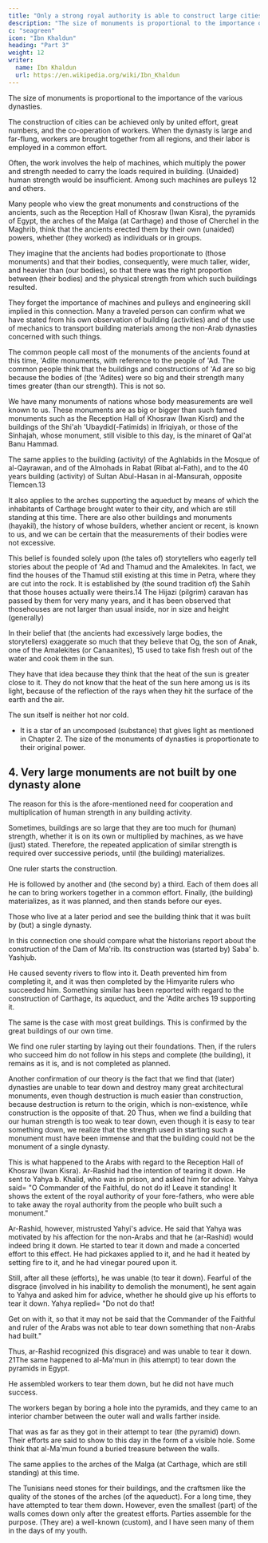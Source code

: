 ```yaml
---
title: "Only a strong royal authority is able to construct large cities and high monuments"
description: "The size of monuments is proportional to the importance of the various dynasties"
c: "seagreen"
icon: "Ibn Khaldun"
heading: "Part 3"
weight: 12
writer:
  name: Ibn Khaldun
  url: https://en.wikipedia.org/wiki/Ibn_Khaldun
---
```


<!-- ## 3. Only a strong royal authority is able to construct large cities and high monuments -->

<!-- We have mentioned this before in connection with buildings and other
dynastic (monuments). 11  -->

The size of monuments is proportional to the importance of the various dynasties. 

The construction of cities can be achieved only by united effort, great numbers, and the co-operation of workers. When the dynasty is large and far-flung, workers are brought together from all regions, and their labor is employed in a common effort. 
 
Often, the work involves the help of machines, which multiply the power and strength needed to carry the loads required in building. (Unaided) human strength would be insufficient. Among such machines are pulleys
12 and others.

Many people who view the great monuments and constructions of the ancients, such as the Reception Hall of Khosraw (Iwan Kisra), the pyramids of Egypt, the arches of the Malga (at Carthage) and those of Cherchel in the Maghrib,
think that the ancients erected them by their own (unaided) powers, whether (they
worked) as individuals or in groups. 

They imagine that the ancients had bodies proportionate to (those monuments) and that their bodies, consequently, were much
taller, wider, and heavier than (our bodies), so that there was the right proportion
between (their bodies) and the physical strength from which such buildings resulted.

They forget the importance of machines and pulleys and engineering skill implied in this connection. Many a traveled person can confirm what we have stated from his own observation of building (activities) and of the use of mechanics to transport building materials among the non-Arab dynasties concerned with such things.

The common people call most of the monuments of the ancients found at this time, 'Adite monuments, with reference to the people of 'Ad. The common people think that the buildings and constructions of 'Ad are so big because the bodies of
(the 'Adites) were so big and their strength many times greater (than our strength).
This is not so. 

We have many monuments of nations whose body measurements are well known to us. These monuments are as big or bigger than such famed monuments such as the Reception Hall of Khosraw (Iwan Kisrd) and the
buildings of the Shi'ah 'Ubaydid(-Fatimids) in Ifriqiyah, or those of the Sinhajah,
whose monument, still visible to this day, is the minaret of Qal'at Banu Hammad.


The same applies to the building (activity) of the Aghlabids in the Mosque of al-Qayrawan, and of the Almohads in Rabat (Ribat al-Fath), and to the 40 years building (activity) of Sultan Abul-Hasan in al-Mansurah, opposite Tlemcen.13 

It also applies to the arches supporting the aqueduct by means of which the inhabitants of Carthage brought water to their city, and which are still standing at this time. There are also other buildings and monuments (hayakil), the history of whose
builders, whether ancient or recent, is known to us, and we can be certain that the measurements of their bodies were not excessive. 

This belief is founded solely upon (the tales of) storytellers who eagerly tell stories about the people of 'Ad and
Thamud and the Amalekites. In fact, we find the houses of the Thamud still existing at this time in Petra, where they are cut into the rock. It is established by (the sound tradition of) the Sahih that those houses actually were theirs.14 The Hijazi (pilgrim) caravan has passed by them for very many years, and it has been observed that thosehouses are not larger than usual inside, nor in size and height (generally)

In their belief that (the ancients had excessively large bodies, the storytellers) exaggerate so much that they believe that Og, the son of Anak, one of the Amalekites (or Canaanites), 15 used to take fish fresh out of the water and cook them
in the sun. 

They have that idea because they think that the heat of the sun is greater close to it. They do not know that the heat of the sun here among us is its light, because of the reflection of the rays when they hit the surface of the earth and the air. 

The sun itself is neither hot nor cold. 
- It is a star of an uncomposed (substance) that gives light as mentioned in Chapter 2. The size of the monuments of dynasties is proportionate to their original power.


## 4. Very large monuments are not built by one dynasty alone

The reason for this is the afore-mentioned need for cooperation and multiplication of human strength in any building activity. 

Sometimes, buildings are so large that they are too much for (human) strength, whether it is on its own or
multiplied by machines, as we have (just) stated. Therefore, the repeated application
of similar strength is required over successive periods, until (the building)
materializes. 

One ruler starts the construction. 

He is followed by another and (the second by) a third. Each of them does all he can to bring workers together in a
common effort. Finally, (the building) materializes, as it was planned, and then
stands before our eyes. 

Those who live at a later period and see the building think that it was built by (but) a single dynasty.

In this connection one should compare what the historians report about the construction of the Dam of Ma'rib. Its construction was (started by) Saba' b. Yashjub. <!-- 18 --> 

He caused seventy rivers to flow into it. Death prevented him from completing it, and it was then completed by the Himyarite rulers who succeeded him. Something similar has been reported with regard to the construction of
Carthage, its aqueduct, and the 'Adite arches 19 supporting it. 

The same is the case with most great buildings. This is confirmed by the great buildings of our own
time. 

We find one ruler starting by laying out their foundations. Then, if the rulers
who succeed him do not follow in his steps and complete (the building), it remains
as it is, and is not completed as planned.

Another confirmation of our theory is the fact that we find that (later)
dynasties are unable to tear down and destroy many great architectural monuments,
even though destruction is much easier than construction, because destruction is
return to the origin, which is non-existence, while construction is the opposite of
that. 20 Thus, when we find a building that our human strength is too weak to tear
down, even though it is easy to tear something down, we realize that the strength
used in starting such a monument must have been immense and that the building
could not be the monument of a single dynasty.

This is what happened to the Arabs with regard to the Reception Hall of
Khosraw (Iwan Kisra). Ar-Rashid had the intention of tearing it down. He sent to
Yahya b. Khalid, who was in prison, and asked him for advice. Yahya said= "O
Commander of the Faithful, do not do it! Leave it standing! It shows the extent of
the royal authority of your fore-fathers, who were able to take away the royal
authority from the people who built such a monument." 

Ar-Rashid, however, mistrusted Yahyi's advice. He said that Yahya was motivated by his affection for the non-Arabs and that he (ar-Rashid) would indeed bring it down. He started to tear it down and made a concerted effort to this effect. He had pickaxes applied to it, and he had it heated by setting fire to it, and he had vinegar poured upon it. 

Still, after all these (efforts), he was unable (to tear it down). Fearful of the disgrace (involved in
his inability to demolish the monument), he sent again to Yahya and asked him for
advice, whether he should give up his efforts to tear it down. Yahya replied= "Do not
do that! 

Get on with it, so that it may not be said that the Commander of the Faithful and ruler of the Arabs was not able to tear down something that non-Arabs had built." 

Thus, ar-Rashid recognized (his disgrace) and was unable to tear it down. 21The same happened to al-Ma'mun in (his attempt) to tear down the pyramids in Egypt.

He assembled workers to tear them down, but he did not have much success. 

The workers began by boring a hole into the pyramids, and they came to an
interior chamber between the outer wall and walls farther inside. 

That was as far as they got in their attempt to tear (the pyramid) down. Their efforts are said to show to
this day in the form of a visible hole. Some think that al-Ma'mun found a buried
treasure between the walls. <!-- 22 -->

The same applies to the arches of the Malga (at Carthage, which are still
standing) at this time. 

The Tunisians need stones for their buildings, and the craftsmen like the quality of the stones of the arches (of the aqueduct). For a long time, they have attempted to tear them down. However, even the smallest (part) of
the walls comes down only after the greatest efforts. Parties assemble for the
purpose. (They are) a well-known (custom), and I have seen many of them in the
days of my youth.

<!-- "God has power over everything." 23 -->

